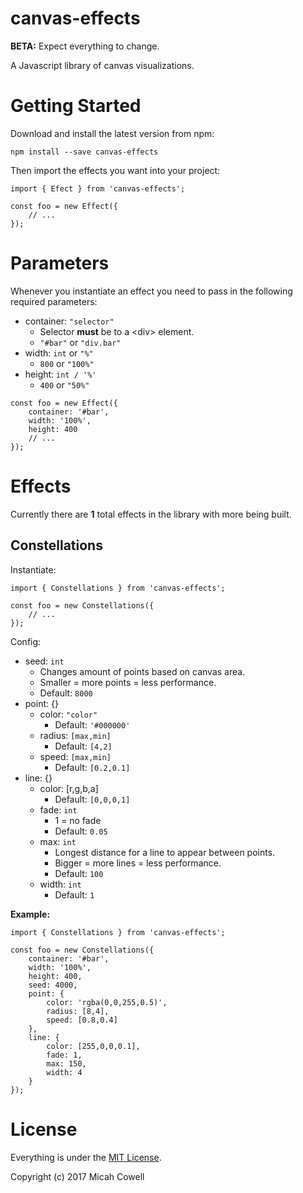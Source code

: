 # canvas-effects

**BETA:** Expect everything to change.

A Javascript library of canvas visualizations.

# Getting Started

Download and install the latest version from npm:

`npm install --save canvas-effects`

Then import the effects you want into your project:

```
import { Efect } from 'canvas-effects';

const foo = new Effect({
	// ...
});
```


# Parameters

Whenever you instantiate an effect you need to pass in the following required parameters:

* container: `"selector"`
	* Selector **must** be to a \<div\> element.
	* `"#bar"` or `"div.bar"`
* width: `int` or `"%"`
	* `800` or `"100%"`
* height: `int / '%'`
	* `400` or `"50%"`

```
const foo = new Effect({
	container: '#bar',
	width: '100%',
	height: 400
	// ...
});
```

# Effects

Currently there are **1** total effects in the library with more being built.

## Constellations

Instantiate:

```
import { Constellations } from 'canvas-effects';

const foo = new Constellations({
	// ...
});
```

Config:

* seed: `int`
	* Changes amount of points based on canvas area.
	* Smaller = more points = less performance.
	* Default: `8000`
* point: {}
	* color: `"color"`
		* Default: `'#000000'`
	* radius: `[max,min]`
		* Default: `[4,2]`
	* speed: `[max,min]`
		* Default: `[0.2,0.1]`
* line: {}
	* color: [r,g,b,a]
		* Default: `[0,0,0,1]`
	* fade: `int`
		* 1 = no fade
		* Default: `0.05`
	* max: `int`
		* Longest distance for a line to appear between points.
		* Bigger = more lines = less performance.
		* Default: `100`
	* width: `int`
		* Default: `1`

**Example:**

```
import { Constellations } from 'canvas-effects';

const foo = new Constellations({
	container: '#bar',
	width: '100%',
	height: 400,
	seed: 4000,
	point: {
		color: 'rgba(0,0,255,0.5)',
		radius: [8,4],
		speed: [0.8,0.4]
	},
	line: {
		color: [255,0,0,0.1],
		fade: 1,
		max: 150,
		width: 4
	}
});
```


# License

Everything is under the [MIT License](https://opensource.org/licenses/MIT).

Copyright (c) 2017 Micah Cowell
